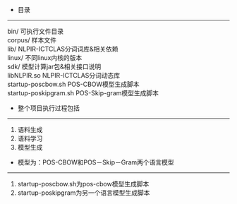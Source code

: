 + 目录
----------
bin/	可执行文件目录   
corpus/	样本文件   
lib/	NLPIR-ICTCLAS分词词库&相关依赖   
linux/	不同linux内核的版本   
sdk/	模型计算jar包&相关接口说明   
libNLPIR.so	NLPIR-ICTCLAS分词动态库   
startup-poscbow.sh	POS-CBOW模型生成脚本   
startup-poskipgram.sh POS-Skip-gram模型生成脚本   

+ 整个项目执行过程包括
----------------------
1) 语料生成   
2) 语料学习   
3) 模型生成   
+ 模型为：POS-CBOW和POS－Skip－Gram两个语言模型
----------------------------------------------   
1) startup-poscbow.sh为pos-cbow模型生成脚本   
2) startup-poskipgram为另一个语言模型生成脚本    

